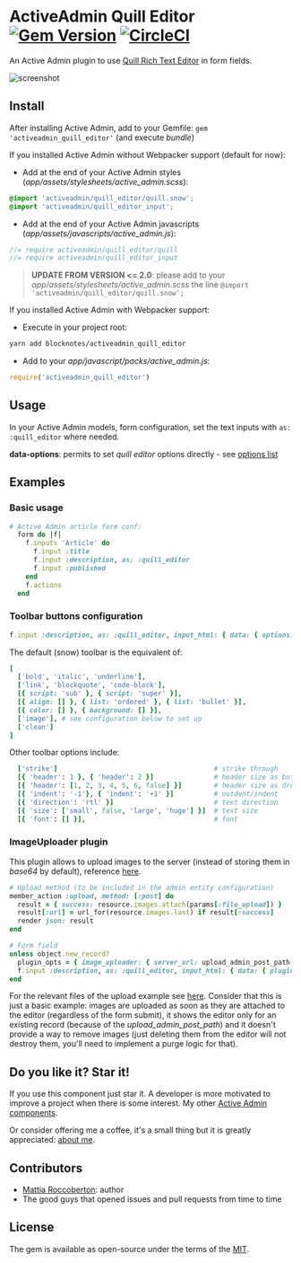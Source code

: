 # ActiveAdmin Quill Editor [![Gem Version](https://badge.fury.io/rb/activeadmin_quill_editor.svg)](https://badge.fury.io/rb/activeadmin_quill_editor) [![CircleCI](https://circleci.com/gh/blocknotes/activeadmin_quill_editor.svg?style=svg)](https://circleci.com/gh/blocknotes/activeadmin_quill_editor)

An Active Admin plugin to use [Quill Rich Text Editor](https://github.com/quilljs/quill) in form fields.

![screenshot](screenshot.png)

## Install
After installing Active Admin, add to your Gemfile: `gem 'activeadmin_quill_editor'` (and execute *bundle*)

If you installed Active Admin without Webpacker support (default for now):

- Add at the end of your Active Admin styles (_app/assets/stylesheets/active_admin.scss_):
```scss
@import 'activeadmin/quill_editor/quill.snow';
@import 'activeadmin/quill_editor_input';
```
- Add at the end of your Active Admin javascripts (_app/assets/javascripts/active_admin.js_):
```js
//= require activeadmin/quill_editor/quill
//= require activeadmin/quill_editor_input
```

> **UPDATE FROM VERSION <= 2.0**: please add to your _app/assets/stylesheets/active_admin.scss_ the line `@import 'activeadmin/quill_editor/quill.snow';`

If you installed Active Admin with Webpacker support:

- Execute in your project root:
```sh
yarn add blocknotes/activeadmin_quill_editor
```
- Add to your *app/javascript/packs/active_admin.js*:
```js
require('activeadmin_quill_editor')
```

## Usage
In your Active Admin models, form configuration, set the text inputs with `as: :quill_editor` where needed.

**data-options**: permits to set *quill editor* options directly - see [options list](https://quilljs.com/docs/configuration/)

## Examples

### Basic usage

```ruby
# Active Admin article form conf:
  form do |f|
    f.inputs 'Article' do
      f.input :title
      f.input :description, as: :quill_editor
      f.input :published
    end
    f.actions
  end
```

### Toolbar buttons configuration

```ruby
f.input :description, as: :quill_editor, input_html: { data: { options: { modules: { toolbar: [['bold', 'italic', 'underline'], ['link']] }, placeholder: 'Type something...', theme: 'snow' } } }
```

The default (snow) toolbar is the equivalent of:
```ruby
[
  ['bold', 'italic', 'underline'],
  ['link', 'blockquote', 'code-block'],
  [{ script: 'sub' }, { script: 'super' }],
  [{ align: [] }, { list: 'ordered' }, { list: 'bullet' }],
  [{ color: [] }, { background: [] }],
  ['image'], # see configuration below to set up
  ['clean']
]
```

Other toolbar options include:
```ruby
  ['strike']                                       # strike through
  [{ 'header': 1 }, { 'header': 2 }]               # header size as buttons
  [{ 'header': [1, 2, 3, 4, 5, 6, false] }]        # header size as dropdown
  [{ 'indent': '-1'}, { 'indent': '+1' }]          # outdent/indent
  [{ 'direction': 'rtl' }]                         # text direction
  [{ 'size': ['small', false, 'large', 'huge'] }]  # text size
  [{ 'font': [] }],                                # font
```

### ImageUploader plugin
This plugin allows to upload images to the server (instead of storing them in *base64* by default), reference [here](https://github.com/NoelOConnell/quill-image-uploader).

```ruby
# Upload method (to be included in the admin entity configuration)
member_action :upload, method: [:post] do
  result = { success: resource.images.attach(params[:file_upload]) }
  result[:url] = url_for(resource.images.last) if result[:success]
  render json: result
end
```

```ruby
# Form field
unless object.new_record?
  plugin_opts = { image_uploader: { server_url: upload_admin_post_path(object.id), field_name: 'file_upload' } }
  f.input :description, as: :quill_editor, input_html: { data: { plugins: plugin_opts } }
end
```

For the relevant files of the upload example see [here](examples/upload_plugin_using_activestorage/).
Consider that this is just a basic example: images are uploaded as soon as they are attached to the
 editor (regardless of the form submit), it shows the editor only for an existing record (because of
the *upload_admin_post_path*) and it doesn't provide a way to remove images (just deleting them from
the editor will not destroy them, you'll need to implement a purge logic for that).

## Do you like it? Star it!
If you use this component just star it. A developer is more motivated to improve a project when there is some interest. My other [Active Admin components](https://github.com/blocknotes?utf8=✓&tab=repositories&q=activeadmin&type=source).

Or consider offering me a coffee, it's a small thing but it is greatly appreciated: [about me](https://www.blocknot.es/about-me).

## Contributors
- [Mattia Roccoberton](http://blocknot.es): author
- The good guys that opened issues and pull requests from time to time

## License
The gem is available as open-source under the terms of the [MIT](LICENSE.txt).
